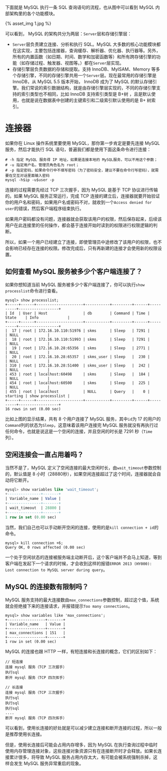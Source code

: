 


下面就是 MySQL 执行一条 SQL 查询语句的流程，也从图中可以看到 MySQL 内部架构里的各个功能模块。

{% asset_img 1.jpg %}

可以看到， MySQL 的架构共分为两层：`Server`层和存储引擎层：
* `Server`层负责建立连接、分析和执行 SQL。MySQL 大多数的核心功能模块都在这实现，主要包括连接器，查询缓存、解析器、优化器、执行器等。另外，所有的内置函数（如日期、时间、数学和加密函数等）和所有跨存储引擎的功能（如存储过程、触发器、视图等。）都在`Server`层实现。
* 存储引擎层负责数据的存储和提取。支持 InnoDB、MyISAM、Memory 等多个存储引擎，不同的存储引擎共用一个`Server`层。现在最常用的存储引擎是 InnoDB，从 MySQL 5.5 版本开始， InnoDB 成为了 MySQL 的默认存储引擎。我们常说的索引数据结构，就是由存储引擎层实现的，不同的存储引擎支持的索引类型也不相同，比如 InnoDB 支持索引类型是 B+树 ，且是默认使用，也就是说在数据表中创建的主键索引和二级索引默认使用的是 B+ 树索引。

# 连接器
如果你在 Linux 操作系统里要使用 MySQL，那你第一步肯定是要先连接 MySQL 服务，然后才能执行 SQL 语句，普遍我们都是使用下面这条命令进行连接：
```
# -h 指定 MySQL 服务得 IP 地址，如果是连接本地的 MySQL服务，可以不用这个参数；
# -u 指定用户名，管理员角色名为 root；
# -p 指定密码，如果命令行中不填写密码（为了密码安全，建议不要在命令行写密码），就需要在交互对话里面输入密码
mysql -h$ip -u$user -p
```
连接的过程需要先经过 TCP 三次握手，因为 MySQL 是基于 TCP 协议进行传输的。如果  MySQL 服务正常运行，完成 TCP 连接的建立后，连接器就要开始验证你的用户名和密码，如果用户名或密码不对，就收到一个`Access denied for user`的错误，然后客户端程序结束执行。

如果用户密码都没有问题，连接器就会获取该用户的权限，然后保存起来，后续该用户在此连接里的任何操作，都会基于连接开始时读到的权限进行权限逻辑的判断。

所以，如果一个用户已经建立了连接，即使管理员中途修改了该用户的权限，也不会影响已经存在连接的权限。修改完成后，只有再新建的连接才会使用新的权限设置。
## 如何查看 MySQL 服务被多少个客户端连接了？
如果你想知道当前  MySQL 服务被多少个客户端连接了，你可以执行`show processlist`命令进行查看。
```
mysql> show processlist;
+-----+------+---------------------+-----------+---------+------+----------+------------------+
| Id  | User | Host                | db        | Command | Time | State    | Info             |
+-----+------+---------------------+-----------+---------+------+----------+------------------+
|  17 | root | 172.16.10.110:51976 | skms      | Sleep   | 7291 |          | NULL             |
|  18 | root | 172.16.10.110:51993 | skms      | Sleep   | 7291 |          | NULL             |
|  19 | root | 172.16.10.28:65356  | skms      | Sleep   | 2771 |          | NULL             |
|  20 | root | 172.16.10.28:65357  | skms_user | Sleep   |  230 |          | NULL             |
| 310 | root | 172.16.10.28:51400  | skms_user | Sleep   |  242 |          | NULL             |
| 453 | root | localhost:60498     | skms      | Sleep   |  184 |          | NULL             |
| 454 | root | localhost:60500     | skms      | Sleep   |  225 |          | NULL             |
| 455 | root | localhost           | NULL      | Query   |    0 | starting | show processlist |
+-----+------+---------------------+-----------+---------+------+----------+------------------+
16 rows in set (0.00 sec)
```
比如上图的显示结果，共有 8 个用户连接了 MySQL 服务，其中`id`为 17 的用户的`Command`列的状态为`Sleep`，这意味着该用户连接完 MySQL 服务就没有再执行过任何命令，也就是说这是一个空闲的连接，并且空闲的时长是 7291 秒（`Time`列）。
## 空闲连接会一直占用着吗？
当然不是了，MySQL 定义了空闲连接的最大空闲时长，由`wait_timeout`参数控制的，默认值是 8 小时（28880秒），如果空闲连接超过了这个时间，连接器就会自动将它断开。
```sql
mysql> show variables like 'wait_timeout';
+---------------+-------+
| Variable_name | Value |
+---------------+-------+
| wait_timeout  | 28800 |
+---------------+-------+
1 row in set (0.00 sec)
```
当然，我们自己也可以手动断开空闲的连接，使用的是`kill connection + id`的命令。
```
mysql> kill connection +6;
Query OK, 0 rows affected (0.00 sec)
```
一个处于空闲状态的连接被服务端主动断开后，这个客户端并不会马上知道，等到客户端在发起下一个请求的时候，才会收到这样的报错`ERROR 2013 (HY000): Lost connection to MySQL server during query`。
## MySQL 的连接数有限制吗？
MySQL 服务支持的最大连接数由`max_connections`参数控制，超过这个值，系统就会拒绝接下来的连接请求，并报错提示`Too many connections`。
```
mysql> show variables like 'max_connections';
+-----------------+-------+
| Variable_name   | Value |
+-----------------+-------+
| max_connections | 151   |
+-----------------+-------+
1 row in set (0.00 sec)
```
MySQL 的连接也跟 HTTP 一样，有短连接和长连接的概念，它们的区别如下：
```
// 短连接
连接 mysql 服务（TCP 三次握手）
执行sql
断开 mysql 服务（TCP 四次挥手）

// 长连接
连接 mysql 服务（TCP 三次握手）
执行sql
执行sql
执行sql
....
断开 mysql 服务（TCP 四次挥手）
```
可以看到，使用长连接的好处就是可以减少建立连接和断开连接的过程，所以一般是推荐使用长连接。

但是，使用长连接后可能会占用内存增多，因为 MySQL 在执行查询过程中临时使用内存管理连接对象，这些连接对象资源只有在连接断开时才会释放。如果长连接累计很多，将导致 MySQL 服务占用内存太大，有可能会被系统强制杀掉，这样会发生 MySQL 服务异常重启的现象。

